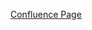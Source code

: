[Confluence Page](https://confluence.puppetlabs.com/display/EmployeeResources/Unconscious+Bias+Workshop "")